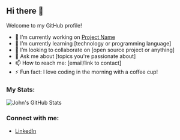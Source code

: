 ## Hi there 👋

Welcome to my GitHub profile!

- 🔭 I’m currently working on [Project Name](link-to-project)
- 🌱 I’m currently learning [technology or programming language]
- 👯 I’m looking to collaborate on [open source project or anything]
- 💬 Ask me about [topics you're passionate about]
- 📫 How to reach me: [email/link to contact]
- ⚡ Fun fact: I love coding in the morning with a coffee cup!

### My Stats:
![John's GitHub Stats](https://github-readme-stats.vercel.app/api?username=ing-dio&show_icons=true)

### Connect with me:
- [LinkedIn](https://www.linkedin.com/in/ing-dio)
